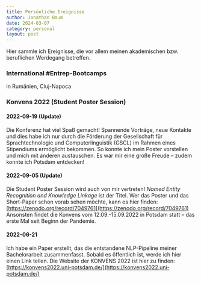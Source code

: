 ```yaml
---
title: Persönliche Ereignisse
author: Jonathan Baum
date: 2024-03-07
category: personal
layout: post
---
```


Hier sammle ich Ereignisse, die vor allem meinen akademischen bzw. beruflichen Werdegang betreffen.

### International #Entrep-Bootcamps
in Rumänien, Cluj-Napoca

### Konvens 2022 (Student Poster Session)

#### 2022-09-19 (Update)
Die Konferenz hat viel Spaß gemacht! Spannende Vorträge, neue Kontakte und dies habe ich nur durch die Förderung der Gesellschaft für Sprachtechnologie und Computerlinguistik (GSCL) im Rahmen eines Stipendiums ermöglicht bekommen. So konnte ich mein Poster vorstellen und mich mit anderen austauschen. Es war mir eine große Freude – zudem konnte ich Potsdam entdecken!

#### 2022-09-05 (Update)
Die Student Poster Session wird auch von mir vertreten! _Named Entity Recognition and Knowledge Linkage_ ist der Titel. Wer das Poster und das Short-Paper schon vorab sehen möchte, kann es hier finden: [https://zenodo.org/record/7049761](https://zenodo.org/record/7049761) Ansonsten findet die Konvens vom 12.09.-15.09.2022 in Potsdam statt – das erste Mal seit Beginn der Pandemie.

#### 2022-06-21
Ich habe ein Paper erstellt, das die entstandene NLP-Pipeline meiner Bachelorarbeit zusammenfasst. Sobald es öffentlich ist, werde ich hier einen Link teilen. Die Website der KONVENS 2022 ist hier zu finden: [https://konvens2022.uni-potsdam.de/](https://konvens2022.uni-potsdam.de/)